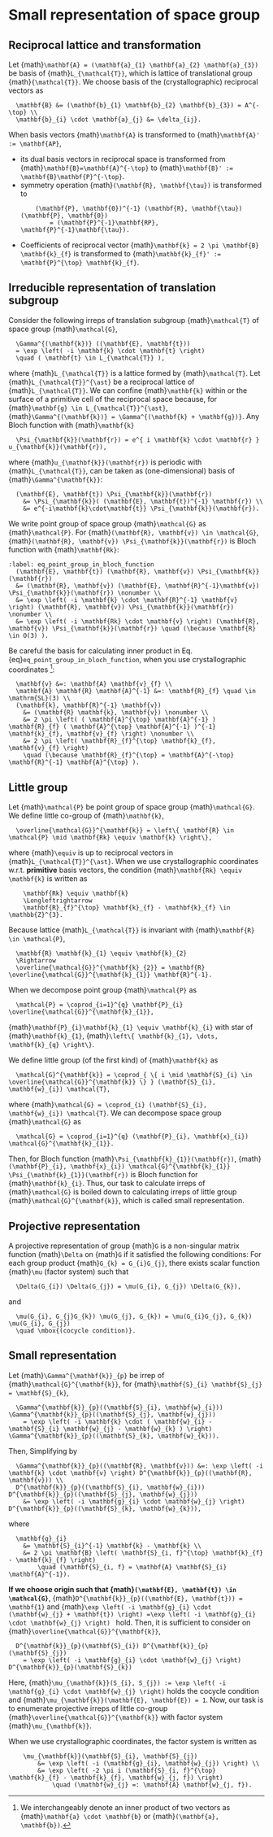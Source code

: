 # Small representation of space group

## Reciprocal lattice and transformation

Let {math}`\mathbf{A} = (\mathbf{a}_{1} \mathbf{a}_{2} \mathbf{a}_{3})` be basis of {math}`L_{\mathcal{T}}`, which is lattice of translational group {math}`{\mathcal{T}}`.
We choose basis of the (crystallographic) reciprocal vectors as
```{math}
  \mathbf{B} &= (\mathbf{b}_{1} \mathbf{b}_{2} \mathbf{b}_{3}) = A^{-\top} \\
  \mathbf{b}_{i} \cdot \mathbf{a}_{j} &= \delta_{ij}.
```

When basis vectors {math}`\mathbf{A}` is transformed to {math}`\mathbf{A}' := \mathbf{AP}`,
- its dual basis vectors in reciprocal space is transformed from {math}`\mathbf{B}=\mathbf{A}^{-\top}` to {math}`\mathbf{B}' := \mathbf{B}\mathbf{P}^{-\top}`.
- symmetry operation {math}`(\mathbf{R}, \mathbf{\tau})` is transformed to
    ```{math}
        (\mathbf{P}, \mathbf{0})^{-1} (\mathbf{R}, \mathbf{\tau}) (\mathbf{P}, \mathbf{0})
            = (\mathbf{P}^{-1}\mathbf{RP}, \mathbf{P}^{-1}\mathbf{\tau}).
    ```
- Coefficients of reciprocal vector {math}`\mathbf{k} = 2 \pi \mathbf{B} \mathbf{k}_{f}` is transformed to {math}`\mathbf{k}_{f}' := \mathbf{P}^{\top} \mathbf{k}_{f}`.

## Irreducible representation of translation subgroup

Consider the following irreps of translation subgroup {math}`\mathcal{T}` of space group {math}`\mathcal{G}`,
```{math}
  \Gamma^{(\mathbf{k})} ((\mathbf{E}, \mathbf{t}))
  = \exp \left( -i \mathbf{k} \cdot \mathbf{t} \right)
  \quad ( \mathbf{t} \in L_{\mathcal{T}} ),
```
where {math}`L_{\mathcal{T}}` is a lattice formed by {math}`\mathcal{T}`.
Let {math}`L_{\mathcal{T}}^{\ast}` be a reciprocal lattice of {math}`L_{\mathcal{T}}`.
We can confine {math}`\mathbf{k}` within or the surface of a primitive cell of the reciprocal space because, for {math}`\mathbf{g} \in L_{\mathcal{T}}^{\ast}`, {math}`\Gamma^{(\mathbf{k})} = \Gamma^{(\mathbf{k} + \mathbf{g})}`.
Any Bloch function with {math}`\mathbf{k}`
```{math}
  \Psi_{\mathbf{k}}(\mathbf{r}) = e^{ i \mathbf{k} \cdot \mathbf{r} } u_{\mathbf{k}}(\mathbf{r}),
```
where {math}`u_{\mathbf{k}}(\mathbf{r})` is periodic with {math}`L_{\mathcal{T}}`, can be taken as (one-dimensional) basis of {math}`\Gamma^{\mathbf{k}}`:
```{math}
  (\mathbf{E}, \mathbf{t}) \Psi_{\mathbf{k}}(\mathbf{r})
    &= \Psi_{\mathbf{k}}( (\mathbf{E}, \mathbf{t})^{-1} \mathbf{r}) \\
    &= e^{-i\mathbf{k}\cdot\mathbf{t}} \Psi_{\mathbf{k}}(\mathbf{r}).
```

We write point group of space group {math}`\mathcal{G}` as {math}`\mathcal{P}`.
For {math}`(\mathbf{R}, \mathbf{v}) \in \mathcal{G}`, {math}`(\mathbf{R}, \mathbf{v}) \Psi_{\mathbf{k}}(\mathbf{r})` is Bloch function with {math}`\mathbf{Rk}`:
```{math}
:label: eq_point_group_in_bloch_function
  (\mathbf{E}, \mathbf{t}) (\mathbf{R}, \mathbf{v}) \Psi_{\mathbf{k}}(\mathbf{r})
  &= (\mathbf{R}, \mathbf{v}) (\mathbf{E}, \mathbf{R}^{-1}\mathbf{v}) \Psi_{\mathbf{k}}(\mathbf{r}) \nonumber \\
  &= \exp \left( -i \mathbf{k} \cdot \mathbf{R}^{-1} \mathbf{v} \right) (\mathbf{R}, \mathbf{v}) \Psi_{\mathbf{k}}(\mathbf{r}) \nonumber \\
  &= \exp \left( -i \mathbf{Rk} \cdot \mathbf{v} \right) (\mathbf{R}, \mathbf{v}) \Psi_{\mathbf{k}}(\mathbf{r}) \quad (\because \mathbf{R} \in O(3) ).
```
Be careful the basis for calculating inner product in Eq. {eq}`eq_point_group_in_bloch_function`, when you use crystallographic coordinates [^footnote1]:
```{math}
  \mathbf{v} &=: \mathbf{A} \mathbf{v}_{f} \\
  \mathbf{A} \mathbf{R} \mathbf{A}^{-1} &=: \mathbf{R}_{f} \quad \in \mathrm{SL}(3) \\
  (\mathbf{k}, \mathbf{R}^{-1} \mathbf{v})
    &= (\mathbf{R} \mathbf{k}, \mathbf{v}) \nonumber \\
    &= 2 \pi \left( ( \mathbf{A}^{\top} \mathbf{A}^{-1} ) \mathbf{R}_{f} ( \mathbf{A}^{\top} \mathbf{A}^{-1} )^{-1} \mathbf{k}_{f}, \mathbf{v}_{f} \right) \nonumber \\
    &= 2 \pi \left( \mathbf{R}_{f}^{\top} \mathbf{k}_{f}, \mathbf{v}_{f} \right)
    \quad (\because \mathbf{R}_{f}^{\top} = \mathbf{A}^{-\top} \mathbf{R}^{-1} \mathbf{A}^{\top} ).
```

[^footnote1]: We interchangeably denote an inner product of two vectors as {math}`\mathbf{a} \cdot \mathbf{b}` or {math}`(\mathbf{a}, \mathbf{b})`.

## Little group

Let {math}`\mathcal{P}` be point group of space group {math}`\mathcal{G}`.
We define little co-group of {math}`\mathbf{k}`,
```{math}
  \overline{\mathcal{G}}^{\mathbf{k}} = \left\{ \mathbf{R} \in \mathcal{P} \mid \mathbf{Rk} \equiv \mathbf{k} \right\},
```
where {math}`\equiv` is up to reciprocal vectors in {math}`L_{\mathcal{T}}^{\ast}`.
When we use crystallographic coordinates w.r.t. **primitive** basis vectors, the condition {math}`\mathbf{Rk} \equiv \mathbf{k}` is written as
```{math}
    \mathbf{Rk} \equiv \mathbf{k}
    \Longleftrightarrow
    \mathbf{R}_{f}^{\top} \mathbf{k}_{f} - \mathbf{k}_{f} \in \mathbb{Z}^{3}.
```

Because lattice {math}`L_{\mathcal{T}}` is invariant with {math}`\mathbf{R} \in \mathcal{P}`,
```{math}
  \mathbf{R} \mathbf{k}_{1} \equiv \mathbf{k}_{2}
  \Rightarrow
  \overline{\mathcal{G}}^{\mathbf{k}_{2}} = \mathbf{R} \overline{\mathcal{G}}^{\mathbf{k}_{1}} \mathbf{R}^{-1}.
```
When we decompose point group {math}`\mathcal{P}` as
```{math}
  \mathcal{P} = \coprod_{i=1}^{q} \mathbf{P}_{i} \overline{\mathcal{G}}^{\mathbf{k}_{1}},
```
{math}`\mathbf{P}_{i}\mathbf{k}_{1} \equiv \mathbf{k}_{i}` with star of {math}`\mathbf{k}_{1}`, {math}`\left\{ \mathbf{k}_{1}, \dots, \mathbf{k}_{q} \right\}`.

We define little group (of the first kind) of {math}`\mathbf{k}` as
```{math}
  \mathcal{G}^{\mathbf{k}} = \coprod_{ \{ i \mid \mathbf{S}_{i} \in \overline{\mathcal{G}}^{\mathbf{k}} \} } (\mathbf{S}_{i}, \mathbf{w}_{i}) \mathcal{T},
```
where {math}`\mathcal{G} = \coprod_{i} (\mathbf{S}_{i}, \mathbf{w}_{i}) \mathcal{T}`.
We can decompose space group {math}`\mathcal{G}` as
```{math}
  \mathcal{G} = \coprod_{i=1}^{q} (\mathbf{P}_{i}, \mathbf{x}_{i}) \mathcal{G}^{\mathbf{k}_{1}}.
```
Then, for Bloch function {math}`\Psi_{\mathbf{k}_{1}}(\mathbf{r})`, {math}`(\mathbf{P}_{i}, \mathbf{x}_{i}) \mathcal{G}^{\mathbf{k}_{1}} \Psi_{\mathbf{k}_{1}}(\mathbf{r})` is Bloch function for {math}`\mathbf{k}_{i}`.
Thus, our task to calculate irreps of {math}`\mathcal{G}` is boiled down to calculating irreps of little group {math}`\mathcal{G}^{\mathbf{k}}`, which is called small representation.

## Projective representation

A projective representation of group {math}`G` is a non-singular matrix function {math}`\Delta` on {math}`G` if it satisfied the following conditions:
For each group product {math}`G_{k} = G_{i}G_{j}`, there exists scalar function {math}`\mu` (factor system) such that
```{math}
  \Delta(G_{i}) \Delta(G_{j}) = \mu(G_{i}, G_{j}) \Delta(G_{k}),
```
and
```{math}
  \mu(G_{i}, G_{j}G_{k}) \mu(G_{j}, G_{k}) = \mu(G_{i}G_{j}, G_{k}) \mu(G_{i}, G_{j})
  \quad \mbox{(cocycle condition)}.
```

## Small representation

Let {math}`\Gamma^{\mathbf{k}}_{p}` be irrep of {math}`\mathcal{G}^{\mathbf{k}}`, for {math}`\mathbf{S}_{i} \mathbf{S}_{j} = \mathbf{S}_{k}`,
```{math}
  \Gamma^{\mathbf{k}}_{p}((\mathbf{S}_{i}, \mathbf{w}_{i})) \Gamma^{\mathbf{k}}_{p}((\mathbf{S}_{j}, \mathbf{w}_{j}))
    = \exp \left( -i \mathbf{k} \cdot ( \mathbf{w}_{i} - \mathbf{S}_{i} \mathbf{w}_{j} - \mathbf{w}_{k} ) \right) \Gamma^{\mathbf{k}}_{p}((\mathbf{S}_{k}, \mathbf{w}_{k})).
```
Then, Simplifying by
```{math}
  \Gamma^{\mathbf{k}}_{p}((\mathbf{R}, \mathbf{v})) &=: \exp \left( -i \mathbf{k} \cdot \mathbf{v} \right) D^{\mathbf{k}}_{p}((\mathbf{R}, \mathbf{v})) \\
  D^{\mathbf{k}}_{p}((\mathbf{S}_{i}, \mathbf{w}_{i})) D^{\mathbf{k}}_{p}((\mathbf{S}_{j}, \mathbf{w}_{j}))
    &= \exp \left( -i \mathbf{g}_{i} \cdot \mathbf{w}_{j} \right) D^{\mathbf{k}}_{p}((\mathbf{S}_{k}, \mathbf{w}_{k})),
```
where
```{math}
  \mathbf{g}_{i}
    &= \mathbf{S}_{i}^{-1} \mathbf{k} - \mathbf{k} \\
    &= 2 \pi \mathbf{B} \left( \mathbf{S}_{i, f}^{\top} \mathbf{k}_{f} - \mathbf{k}_{f} \right)
        \quad (\mathbf{S}_{i, f} = \mathbf{A} \mathbf{S}_{i} \mathbf{A}^{-1}).
```

**If we choose origin such that {math}`(\mathbf{E}, \mathbf{t}) \in \mathcal{G}`**, {math}`D^{\mathbf{k}}_{p}((\mathbf{E}, \mathbf{t})) = \mathbf{1}` and {math}`\exp \left( -i \mathbf{g}_{i} \cdot (\mathbf{w}_{j} + \mathbf{t}) \right) =\exp \left( -i \mathbf{g}_{i} \cdot \mathbf{w}_{j} \right) ` hold.
Then, it is sufficient to consider on {math}`\overline{\mathcal{G}}^{\mathbf{k}}`,
```{math}
  D^{\mathbf{k}}_{p}(\mathbf{S}_{i}) D^{\mathbf{k}}_{p}(\mathbf{S}_{j})
    = \exp \left( -i \mathbf{g}_{i} \cdot \mathbf{w}_{j} \right) D^{\mathbf{k}}_{p}(\mathbf{S}_{k})
```
Here, {math}`\mu_{\mathbf{k}}(S_{i}, S_{j}) := \exp \left( -i \mathbf{g}_{i} \cdot \mathbf{w}_{j} \right)` holds the cocycle condition and {math}`\mu_{\mathbf{k}}(\mathbf{E}, \mathbf{E}) = 1`.
Now, our task is to enumerate projective irreps of little co-group {math}`\overline{\mathcal{G}}^{\mathbf{k}}` with factor system {math}`\mu_{\mathbf{k}}`.

When we use crystallographic coordinates, the factor system is written as
```{math}
    \mu_{\mathbf{k}}(\mathbf{S}_{i}, \mathbf{S}_{j})
        &= \exp \left( -i (\mathbf{g}_{i}, \mathbf{w}_{j}) \right) \\
        &= \exp \left( -2 \pi i (\mathbf{S}_{i, f}^{\top} \mathbf{k}_{f} - \mathbf{k}_{f}, \mathbf{w}_{j, f}) \right)
            \quad (\mathbf{w}_{j} =: \mathbf{A} \mathbf{w}_{j, f}).
```
